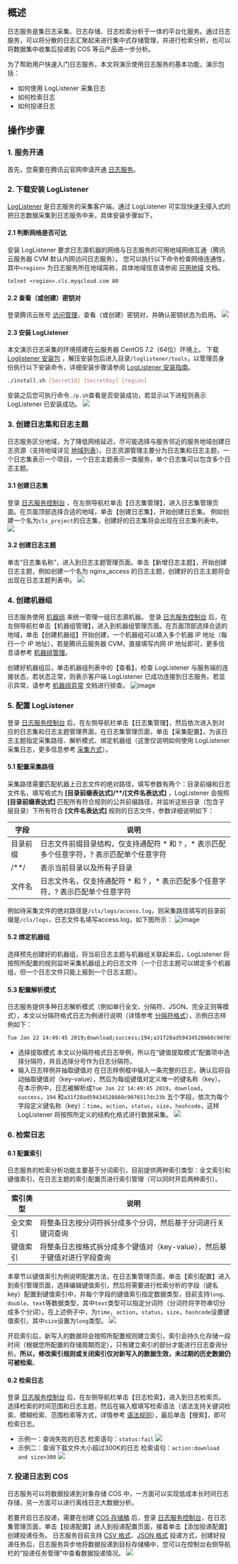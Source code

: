 ## 概述

日志服务是集日志采集、日志存储、日志检索分析于一体的平台化服务。通过日志服务，可以将分散的日志汇聚起来进行集中式存储管理，并进行检索分析，也可以将数据集中收集后投递到 COS 等云产品进一步分析。

为了帮助用户快速入门日志服务，本文将演示使用日志服务的基本功能，演示包括：

- 如何使用 LogListener 采集日志
- 如何检索日志
- 如何投递日志

## 操作步骤

### 1. 服务开通

首先，您需要在腾讯云官网申请开通 [日志服务](https://intl.cloud.tencent.com/product/cls)。

### 2. 下载安装 LogListener  

[LogListener](https://intl.cloud.tencent.com/document/product/614/30449) 是日志服务的采集客户端，通过 LogListener 可实现快速无侵入式的把日志数据采集到日志服务中来，具体安装步骤如下。

#### 2.1 判断网络是否可达

安装 LogListener 要求日志源机器的网络与日志服务的可用地域网络互通（腾讯云服务器 CVM 默认内网访问日志服务）。
您可以执行以下命令检查网络连通性，其中`<region>` 为日志服务所在地域简称，具体地域信息请参阅 [可用地域](https://intl.cloud.tencent.com/document/product/614/18940) 文档。

```shell
telnet <region>.cls.myqcloud.com 80
```

#### 2.2 查看（或创建）密钥对

登录腾讯云账号 [访问管理](https://console.cloud.tencent.com/cam/capi)，查看（或创建）密钥对，并确认密钥状态为启用。
![](https://main.qcloudimg.com/raw/956889e2ec858e04298970556e92e34b.png)

#### 2.3 安装 LogListener

本文演示日志采集的环境搭建在云服务器 CentOS 7.2（64位）环境上。
下载 [Loglistener 安装包](https://main.qcloudimg.com/raw/8656fcadd12ab9689674df09b510b52b/loglistener.2.2.2.tar.gz) ，解压安装包后进入目录`/loglistener/tools`，以管理员身份执行以下安装命令，详细安装步骤请参阅 [LogListener 安装指南](https://intl.cloud.tencent.com/document/product/614/31579)。

```sh
./install.sh [SecretId] [SecretKey] [region] 
```
安装之后您可执行命令`./p.sh`查看是否安装成功，若显示以下进程则表示 LogListener 已安装成功。
![](https://main.qcloudimg.com/raw/9a0a184bcae1805e179e73045ddf0b6e.png)

### 3. 创建日志集和日志主题 

日志服务区分地域，为了降低网络延迟，尽可能选择与服务邻近的服务地域创建日志资源（支持地域详见 [地域列表](https://intl.cloud.tencent.com/document/product/614/18940)）。日志资源管理主要分为日志集和日志主题，一个日志集表示一个项目，一个日志主题表示一类服务，单个日志集可以包含多个日志主题。

#### 3.1 创建日志集

登录 [日志服务控制台](https://console.cloud.tencent.com/cls) ，在左侧导航栏单击【日志集管理】，进入日志集管理页面。在页面顶部选择合适的地域，单击【创建日志集】，开始创建日志集。
例如创建一个名为`cls_project`的日志集，创建好的日志集将会出现在日志集列表中。
![](https://main.qcloudimg.com/raw/f2fbbd8f84ba2f2e15e7b0f4de51d184.png)

#### 3.2 创建日志主题

单击“日志集名称”，进入到日志主题管理页面。单击【新增日志主题】，开始创建日志主题，例如创建一个名为 nginx_access 的日志主题，创建好的日志主题将会出现在日志主题列表中。
![](https://main.qcloudimg.com/raw/9d976c56279e4c885b6785cf37b0ecfc.png)

### 4. 创建机器组 

日志服务使用 [机器组](https://intl.cloud.tencent.com/document/product/614/30449) 来统一管理一组日志源机器。
登录 [日志服务控制台](https://console.cloud.tencent.com/cls) 后，在左侧导航栏单击【机器组管理】，进入到机器组管理页面。在页面顶部选择合适的地域，单击【创建机器组】开始创建，一个机器组可以填入多个机器 IP 地址（每行一个 IP 地址），若是腾讯云服务器 CVM，直接填写内网 IP 地址即可，更多信息请参考 [机器组管理](https://intl.cloud.tencent.com/document/product/614/17412)。

创建好机器组后，单击机器组列表中的【查看】，检查 LogListener 与服务端的连接状态，若状态正常，则表示客户端 LogListener 已成功连接到日志服务。若显示异常，请参考 [机器组异常](https://intl.cloud.tencent.com/document/product/614/17424) 文档进行排查。
![image](https://main.qcloudimg.com/raw/a5aaa8cde247ffbc10c3fbc5fc718619.png)

### 5. 配置 LogListener 


登录 [日志服务控制台](https://console.cloud.tencent.com/cls) 后，在左侧导航栏单击【日志集管理】，然后依次进入到对应的日志集和日志主题管理界面，在日志集管理页面，单击【采集配置】，为该日志主题指定采集路径、解析模式、绑定机器组（这里仅说明如何使用 LogListener 采集日志，更多信息参考 [采集方式](https://intl.cloud.tencent.com/document/product/614/12502)）。

#### 5.1 配置采集路径

采集路径需要匹配机器上日志文件的绝对路径，填写参数有两个：目录前缀和日志文件名，填写格式为 **[目录前缀表达式]/\*\*/[文件名表达式]** ，LogListener 会按照 **[目录前缀表达式]** 匹配所有符合规则的公共前缀路径，并监听这些目录（包含子层目录）下所有符合 **[文件名表达式]** 规则的日志文件，参数详细说明如下：

| 字段     | 说明                                                         |
| -------- | ------------------------------------------------------------ |
| 目录前缀 | 日志文件前缀目录结构，仅支持通配符 \* 和 ? ，\* 表示匹配多个任意字符，? 表示匹配单个任意字符 |
| /\*\*/     | 表示当前目录以及所有子目录                                   |
| 文件名   | 日志文件名，仅支持通配符 \* 和 ? ，\* 表示匹配多个任意字符，? 表示匹配单个任意字符 |

例如待采集文件的绝对路径是`/cls/logs/access.log`，则采集路径填写的目录前缀是`/cls/logs`，日志文件名填写access.log，如下图所示：
![image](https://main.qcloudimg.com/raw/079514c379d2c840d6a9f52031d96ecc.jpg)

#### 5.2 绑定机器组

选择预先创建好的机器组，将当前日志主题与机器组关联起来后，LogListener 将按照所配置的规则监听采集机器组上的日志文件（一个日志主题可以绑定多个机器组，但一个日志文件只能上报到一个日志主题）。

#### 5.3 配置解析模式

日志服务提供多种日志解析模式（例如单行全文、分隔符、JSON、完全正则等模式），本文以分隔符格式日志为例进行说明（详情参考 [分隔符格式](https://intl.cloud.tencent.com/document/product/614/17420)），示例日志样例如下：
```sh
Tue Jan 22 14:49:45 2019;download;success;194;a31f28ad59434528660c9076517dc23b
```
- 选择提取模式
  本文以分隔符格式日志举例，所以在“键值提取模式”配置项中选择分隔符，并且选择分号作为日志分隔符。
- 输入日志样例并抽取键值对
  在日志样例框中输入一条完整的日志，确认后将自动抽取键值对（key-value），然后为每组键值对定义唯一的键名称（key）。
	在本示例中，日志被解析成`Tue Jan 22 14:49:45 2019`，`download`，`success`，`194` 和`a31f28ad59434528660c9076517dc23b` 五个字段，依次为每个字段定义键名称（key）：`time`，`action`，`status`，`size`，`hashcode`，这样 LogListener 将按照所定义的结构化格式进行数据采集。
![](https://main.qcloudimg.com/raw/40413da18d8ac18a69b1c3a7b0f859a8.png)

### 6. 检索日志

#### 6.1 配置索引

日志服务的检索分析功能主要基于分词索引，目前提供两种索引类型：全文索引和键值索引，在日志主题的索引配置页进行索引管理（可以同时开启两种索引）。

| 索引类型 | 说明                                                         |
| -------- | ------------------------------------------------------------ |
| 全文索引 | 将整条日志按分词符拆分成多个分词，然后基于分词进行关键词查询 |
| 键值索引 | 将整条日志按格式拆分成多个键值对（key-value），然后基于键值对进行字段查询 |

本章节以键值索引为例说明配置方法，在日志集管理页面，单击【索引配置】进入到索引管理页面，选择编辑键值索引，然后将需要进行检索分析的字段（键名key）配置到键值索引中，并每个字段的键值索引指定数据类型，目前支持`long`、`double`、`text`等数据类型，其中`text`类型可以指定分词符（分词符将字符串切分成多个分词）。在上述例子中，为`time`，`action`，`status`，`size`，`hashcode`设置键值索引，其中`size`设置为`long`类型。
![](https://main.qcloudimg.com/raw/dc3c0b5b5ef8fd0ea806cd2b71ce43d7.png)


开启索引后，新写入的数据将会按照所配置规则建立索引，索引会持久化存储一段时间（根据您所配置的存储周期而定），只有建立索引的部分才能进行日志查询分析。**所以，修改索引规则或关闭索引仅对新写入的数据生效，未过期的历史数据仍可被检索**。

#### 6.2 检索日志

登录 [日志服务控制台](https://console.cloud.tencent.com/cls) 后，在左侧导航栏单击【日志检索】，进入到日志检索页。
选择检索的时间范围和日志主题，然后在输入框填写检索语法（语法支持关键词检索、模糊检索、范围检索等方式，详情参考 [语法规则](https://intl.cloud.tencent.com/document/product/614/16981)），最后单击【搜索】，即可检索日志。

- 示例一：查询失败的日志
  检索语句：`status:fail`
![](https://main.qcloudimg.com/raw/3a9440fc19265d68452554f6b6b501aa.png)
- 示例二：查询下载文件大小超过300K的日志
  检索语句：`action:download and size>300`
![](https://main.qcloudimg.com/raw/24c10f7d0a653f9b248adf53adf9b94c.png)

### 7. 投递日志到 COS

日志服务可以将数据投递到对象存储 COS 中，一方面可以实现低成本长时间日志存储，另一方面可以进行离线日志大数据分析。

若要开启日志投递，需要在创建 [COS 存储桶](https://intl.cloud.tencent.com/document/product/436/6232) 后，登录 [日志服务控制台](https://console.cloud.tencent.com/cls)，在日志集管理页面，单击【投递配置】进入到投递配置页面，接着单击【添加投递配置】创建投递任务。
日志服务目前支持 [CSV 格式](https://intl.cloud.tencent.com/document/product/614/31582)、[JSON 格式](https://intl.cloud.tencent.com/document/product/614/31583) 投递方式，创建好投递任务后，日志服务异步地将数据投递到目标存储桶中，您可以在控制台右侧导航栏的“投递任务管理”中查看数据投递情况。
![](https://main.qcloudimg.com/raw/13238f7370c5c5367ef45be57c3ae492.png)